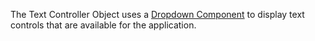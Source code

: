 The Text Controller Object uses a [Dropdown Component](dropdown) to display text controls that are available for the application.